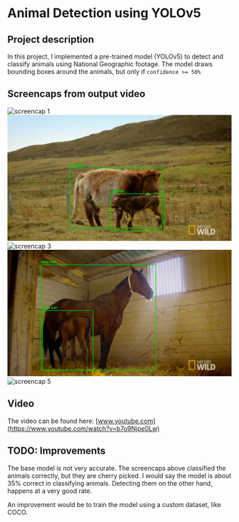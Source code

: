 # Animal Detection using YOLOv5

## Project description

In this project, I implemented a pre-trained model (YOLOv5) to detect and classify animals using National Geographic footage. The model draws bounding boxes around the animals, but only if `confidence >= 50%`

## Screencaps from output video

![screencap 1](./video/exported_thumbnails/tb1.png)
![screencap 2](./video/exported_thumbnails/tb2.png)
![screencap 3](./video/exported_thumbnails/tb3.png)
![screencap 4](./video/exported_thumbnails/tb4.png)
![screencap 5](./video/exported_thumbnails/tb5.png)

## Video

The video can be found here: [www.youtube.com](https://www.youtube.com/watch?v=b7o9Njpe0Lw)

## TODO: Improvements

The base model is not very accurate. The screencaps above classified the animals correctly, but they are cherry picked. I would say the model is about 35% correct in classifying animals. Detecting them on the other hand, happens at a very good rate.

An improvement would be to train the model using a custom dataset, like COCO.
